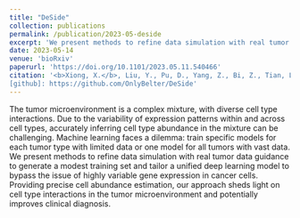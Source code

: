```yaml
---
title: "DeSide"
collection: publications
permalink: /publication/2023-05-deside
excerpt: 'We present methods to refine data simulation with real tumor data guidance to generate a modest training set and tailor a unified deep learning model to bypass the issue of highly variable gene expression in cancer cells.'
date: 2023-05-14
venue: 'bioRxiv'
paperurl: 'https://doi.org/10.1101/2023.05.11.540466'
citation: '<b>Xiong, X.</b>, Liu, Y., Pu, D., Yang, Z., Bi, Z., Tian, L., and Li, X. (2023). DeSide: A unified deep learning approach for cellular decomposition of bulk tumors based on limited scRNA-seq data. bioRxiv, 2023.05.11.540466. 
[github]: https://github.com/OnlyBelter/DeSide'
---
```


The tumor microenvironment is a complex mixture, with diverse cell type interactions. Due to the variability of expression patterns within and across cell types, accurately inferring cell type abundance in the mixture can be challenging. Machine learning faces a dilemma: train specific models for each tumor type with limited data or one model for all tumors with vast data. We present methods to refine data simulation with real tumor data guidance to generate a modest training set and tailor a unified deep learning model to bypass the issue of highly variable gene expression in cancer cells. Providing precise cell abundance estimation, our approach sheds light on cell type interactions in the tumor microenvironment and potentially improves clinical diagnosis.

[//]: # (Website: [https://github.com/OnlyBelter/DeSide]&#40;https://github.com/OnlyBelter/DeSide&#41;{:target="_blank"})
